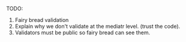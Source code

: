 TODO:
1. Fairy bread validation
2. Explain why we don't validate at the mediatr level. (trust the code).
3. Validators must be public so fairy bread can see them.